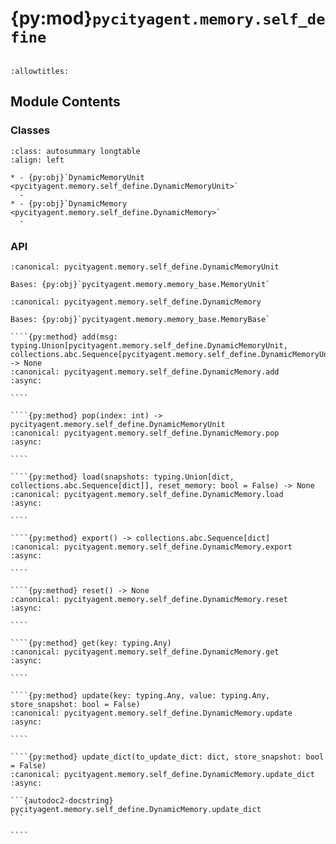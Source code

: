 # {py:mod}`pycityagent.memory.self_define`

```{py:module} pycityagent.memory.self_define
```

```{autodoc2-docstring} pycityagent.memory.self_define
:allowtitles:
```

## Module Contents

### Classes

````{list-table}
:class: autosummary longtable
:align: left

* - {py:obj}`DynamicMemoryUnit <pycityagent.memory.self_define.DynamicMemoryUnit>`
  -
* - {py:obj}`DynamicMemory <pycityagent.memory.self_define.DynamicMemory>`
  -
````

### API

```{py:class} DynamicMemoryUnit(content: typing.Optional[dict] = None, required_attributes: typing.Optional[dict] = None, activate_timestamp: bool = False)
:canonical: pycityagent.memory.self_define.DynamicMemoryUnit

Bases: {py:obj}`pycityagent.memory.memory_base.MemoryUnit`

```

`````{py:class} DynamicMemory(required_attributes: dict[typing.Any, typing.Any], activate_timestamp: bool = False)
:canonical: pycityagent.memory.self_define.DynamicMemory

Bases: {py:obj}`pycityagent.memory.memory_base.MemoryBase`

````{py:method} add(msg: typing.Union[pycityagent.memory.self_define.DynamicMemoryUnit, collections.abc.Sequence[pycityagent.memory.self_define.DynamicMemoryUnit]]) -> None
:canonical: pycityagent.memory.self_define.DynamicMemory.add
:async:

````

````{py:method} pop(index: int) -> pycityagent.memory.self_define.DynamicMemoryUnit
:canonical: pycityagent.memory.self_define.DynamicMemory.pop
:async:

````

````{py:method} load(snapshots: typing.Union[dict, collections.abc.Sequence[dict]], reset_memory: bool = False) -> None
:canonical: pycityagent.memory.self_define.DynamicMemory.load
:async:

````

````{py:method} export() -> collections.abc.Sequence[dict]
:canonical: pycityagent.memory.self_define.DynamicMemory.export
:async:

````

````{py:method} reset() -> None
:canonical: pycityagent.memory.self_define.DynamicMemory.reset
:async:

````

````{py:method} get(key: typing.Any)
:canonical: pycityagent.memory.self_define.DynamicMemory.get
:async:

````

````{py:method} update(key: typing.Any, value: typing.Any, store_snapshot: bool = False)
:canonical: pycityagent.memory.self_define.DynamicMemory.update
:async:

````

````{py:method} update_dict(to_update_dict: dict, store_snapshot: bool = False)
:canonical: pycityagent.memory.self_define.DynamicMemory.update_dict
:async:

```{autodoc2-docstring} pycityagent.memory.self_define.DynamicMemory.update_dict
```

````

`````
